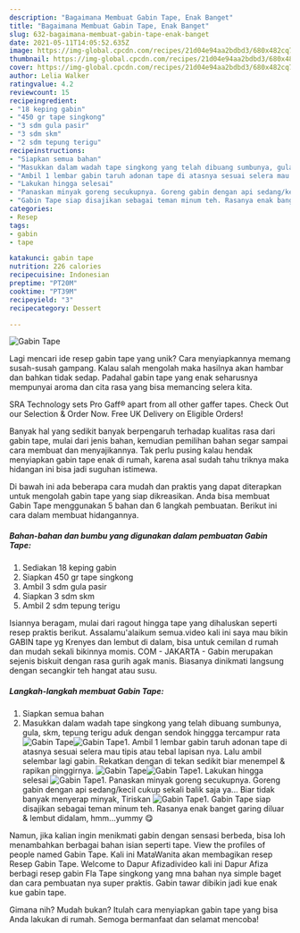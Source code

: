 ```yaml
---
description: "Bagaimana Membuat Gabin Tape, Enak Banget"
title: "Bagaimana Membuat Gabin Tape, Enak Banget"
slug: 632-bagaimana-membuat-gabin-tape-enak-banget
date: 2021-05-11T14:05:52.635Z
image: https://img-global.cpcdn.com/recipes/21d04e94aa2bdbd3/680x482cq70/gabin-tape-foto-resep-utama.jpg
thumbnail: https://img-global.cpcdn.com/recipes/21d04e94aa2bdbd3/680x482cq70/gabin-tape-foto-resep-utama.jpg
cover: https://img-global.cpcdn.com/recipes/21d04e94aa2bdbd3/680x482cq70/gabin-tape-foto-resep-utama.jpg
author: Lelia Walker
ratingvalue: 4.2
reviewcount: 15
recipeingredient:
- "18 keping gabin"
- "450 gr tape singkong"
- "3 sdm gula pasir"
- "3 sdm skm"
- "2 sdm tepung terigu"
recipeinstructions:
- "Siapkan semua bahan"
- "Masukkan dalam wadah tape singkong yang telah dibuang sumbunya, gula, skm, tepung terigu aduk dengan sendok hinggga tercampur rata"
- "Ambil 1 lembar gabin taruh adonan tape di atasnya sesuai selera mau tipis atau tebal lapisan nya. Lalu ambil selembar lagi gabin. Rekatkan dengan di tekan sedikit biar menempel &amp; rapikan pinggirnya."
- "Lakukan hingga selesai"
- "Panaskan minyak goreng secukupnya. Goreng gabin dengan api sedang/kecil cukup sekali balik saja ya... Biar tidak banyak menyerap minyak, Tiriskan"
- "Gabin Tape siap disajikan sebagai teman minum teh. Rasanya enak banget garing diluar &amp; lembut didalam, hmm...yummy 😋"
categories:
- Resep
tags:
- gabin
- tape

katakunci: gabin tape 
nutrition: 226 calories
recipecuisine: Indonesian
preptime: "PT20M"
cooktime: "PT39M"
recipeyield: "3"
recipecategory: Dessert

---
```



![Gabin Tape](https://img-global.cpcdn.com/recipes/21d04e94aa2bdbd3/680x482cq70/gabin-tape-foto-resep-utama.jpg)

Lagi mencari ide resep gabin tape yang unik? Cara menyiapkannya memang susah-susah gampang. Kalau salah mengolah maka hasilnya akan hambar dan bahkan tidak sedap. Padahal gabin tape yang enak seharusnya mempunyai aroma dan cita rasa yang bisa memancing selera kita.

SRA Technology sets Pro Gaff® apart from all other gaffer tapes. Check Out our Selection &amp; Order Now. Free UK Delivery on Eligible Orders!

Banyak hal yang sedikit banyak berpengaruh terhadap kualitas rasa dari gabin tape, mulai dari jenis bahan, kemudian pemilihan bahan segar sampai cara membuat dan menyajikannya. Tak perlu pusing kalau hendak menyiapkan gabin tape enak di rumah, karena asal sudah tahu triknya maka hidangan ini bisa jadi suguhan istimewa.


Di bawah ini ada beberapa cara mudah dan praktis yang dapat diterapkan untuk mengolah gabin tape yang siap dikreasikan. Anda bisa membuat Gabin Tape menggunakan 5 bahan dan 6 langkah pembuatan. Berikut ini cara dalam membuat hidangannya.

<!--inarticleads1-->

##### Bahan-bahan dan bumbu yang digunakan dalam pembuatan Gabin Tape:

1. Sediakan 18 keping gabin
1. Siapkan 450 gr tape singkong
1. Ambil 3 sdm gula pasir
1. Siapkan 3 sdm skm
1. Ambil 2 sdm tepung terigu


Isiannya beragam, mulai dari ragout hingga tape yang dihaluskan seperti resep praktis berikut. Assalamu&#39;alaikum semua.video kali ini saya mau bikin GABIN tape yg Krenyes dan lembut di dalam, bisa untuk cemilan d rumah dan mudah sekali bikinnya momis. COM - JAKARTA - Gabin merupakan sejenis biskuit dengan rasa gurih agak manis. Biasanya dinikmati langsung dengan secangkir teh hangat atau susu. 

<!--inarticleads2-->

##### Langkah-langkah membuat Gabin Tape:

1. Siapkan semua bahan
1. Masukkan dalam wadah tape singkong yang telah dibuang sumbunya, gula, skm, tepung terigu aduk dengan sendok hinggga tercampur rata
<img src="//assets-global.cpcdn.com/assets/icons/button_play-2c75c40dde080a61004c1f40b05d8f140eaff45d7e9e6481dc71c63d2e7c4909.png" alt="Gabin Tape"><img src="//assets-global.cpcdn.com/assets/icons/button_play-2c75c40dde080a61004c1f40b05d8f140eaff45d7e9e6481dc71c63d2e7c4909.png" alt="Gabin Tape">1. Ambil 1 lembar gabin taruh adonan tape di atasnya sesuai selera mau tipis atau tebal lapisan nya. Lalu ambil selembar lagi gabin. Rekatkan dengan di tekan sedikit biar menempel &amp; rapikan pinggirnya.
<img src="//assets-global.cpcdn.com/assets/icons/button_play-2c75c40dde080a61004c1f40b05d8f140eaff45d7e9e6481dc71c63d2e7c4909.png" alt="Gabin Tape"><img src="//assets-global.cpcdn.com/assets/icons/button_play-2c75c40dde080a61004c1f40b05d8f140eaff45d7e9e6481dc71c63d2e7c4909.png" alt="Gabin Tape">1. Lakukan hingga selesai
<img src="//assets-global.cpcdn.com/assets/icons/button_play-2c75c40dde080a61004c1f40b05d8f140eaff45d7e9e6481dc71c63d2e7c4909.png" alt="Gabin Tape">1. Panaskan minyak goreng secukupnya. Goreng gabin dengan api sedang/kecil cukup sekali balik saja ya... Biar tidak banyak menyerap minyak, Tiriskan
<img src="//assets-global.cpcdn.com/assets/icons/button_play-2c75c40dde080a61004c1f40b05d8f140eaff45d7e9e6481dc71c63d2e7c4909.png" alt="Gabin Tape">1. Gabin Tape siap disajikan sebagai teman minum teh. Rasanya enak banget garing diluar &amp; lembut didalam, hmm...yummy 😋


Namun, jika kalian ingin menikmati gabin dengan sensasi berbeda, bisa loh menambahkan berbagai bahan isian seperti tape. View the profiles of people named Gabin Tape. Kali ini MataWanita akan membagikan resep Resep Gabin Tape. Welcome to Dapur Afizadivideo kali ini Dapur Afiza berbagi resep gabin Fla Tape singkong yang mna bahan nya simple baget dan cara pembuatan nya super praktis. Gabin tawar dibikin jadi kue enak kue gabin tape. 

Gimana nih? Mudah bukan? Itulah cara menyiapkan gabin tape yang bisa Anda lakukan di rumah. Semoga bermanfaat dan selamat mencoba!
